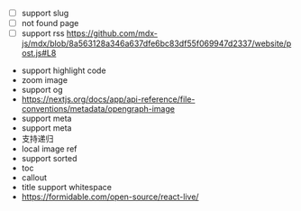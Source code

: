 - [ ] support slug
- [ ] not found page
- [ ] support rss
https://github.com/mdx-js/mdx/blob/8a563128a346a637dfe6bc83df55f069947d2337/website/post.js#L8
* support highlight code
* zoom image
* support og
* https://nextjs.org/docs/app/api-reference/file-conventions/metadata/opengraph-image
* support meta
* support meta
* 支持递归
* local image ref
* support sorted
* toc
* callout
* title support whitespace
* https://formidable.com/open-source/react-live/